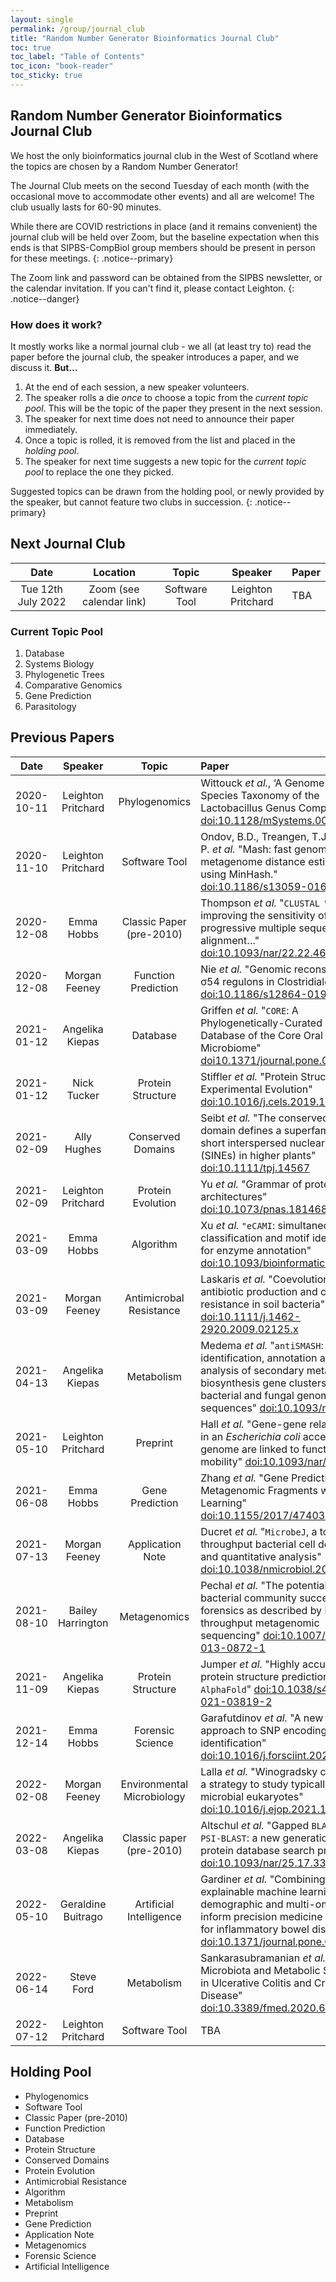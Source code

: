 ```yaml
---
layout: single
permalink: /group/journal_club
title: "Random Number Generator Bioinformatics Journal Club"
toc: true
toc_label: "Table of Contents"
toc_icon: "book-reader"
toc_sticky: true
---
```


## Random Number Generator Bioinformatics Journal Club

We host the only bioinformatics journal club in the West of Scotland where the topics are chosen by a Random Number Generator!

The Journal Club meets on the second Tuesday of each month (with the occasional move to accommodate other events) and all are welcome! The club usually lasts for 60-90 minutes.

While there are COVID restrictions in place (and it remains convenient) the journal club will be held over Zoom, but the baseline expectation when this ends is that SIPBS-CompBiol group members should be present in person for these meetings.
{: .notice--primary}

The Zoom link and password can be obtained from the SIPBS newsletter, or the calendar invitation. If you can't find it, please contact Leighton.
{: .notice--danger}

### How does it work?

It mostly works like a normal journal club - we all (at least try to) read the paper before the journal club, the speaker introduces a paper, and we discuss it. **But…**

1. At the end of each session, a new speaker volunteers.
2. The speaker rolls a die _once_ to choose a topic from the _current topic pool_. This will be the topic of the paper they present in the next session.
3. The speaker for next time does not need to announce their paper immediately.
4. Once a topic is rolled, it is removed from the list and placed in the _holding pool_.
5. The speaker for next time suggests a new topic for the _current topic pool_ to replace the one they picked.

Suggested topics can be drawn from the holding pool, or newly provided by the speaker, but cannot feature two clubs in succession.
{: .notice--primary}

## Next Journal Club

| Date                 | Location                 | Topic | Speaker            | Paper  |
|:--------------------:|:------------------------:|:-----:|:------------------:|:-------|
| Tue 12th July 2022   | Zoom (see calendar link) | Software Tool | Leighton Pritchard | TBA |

### Current Topic Pool

1. Database
2. Systems Biology
3. Phylogenetic Trees
4. Comparative Genomics
5. Gene Prediction
6. Parasitology

## Previous Papers

| Date                 | Speaker | Topic       | Paper  |
|:--------------------:|:------------------------:|:------------------:|:-------|
| 2020-10-11 | Leighton Pritchard | Phylogenomics | Wittouck _et al._, ‘A Genome-Based Species Taxonomy of the Lactobacillus Genus Complex’ [doi:10.1128/mSystems.00264-19](https://doi.org/) |
| 2020-11-10 | Leighton Pritchard | Software Tool | Ondov, B.D., Treangen, T.J., Melsted, P. _et al._ "Mash: fast genome and metagenome distance estimation using MinHash." [doi:10.1186/s13059-016-0997-x](https://doi.org/10.1186/s13059-016-0997-x) |
| 2020-12-08 | Emma Hobbs | Classic Paper (pre-2010) | Thompson _et al._ "`CLUSTAL W`: improving the sensitivity of progressive multiple sequence alignment…" [doi:10.1093/nar/22.22.4673](https://doi.org/10.1093/nar/22.22.4673) |
| 2020-12-08 | Morgan Feeney | Function Prediction | Nie _et al._ "Genomic reconstruction of σ54 regulons in Clostridiales" [doi:10.1186/s12864-019-5918-4](https://doi.org/10.1186/s12864-019-5918-4) |
| 2021-01-12 | Angelika Kiepas | Database | Griffen _et al._ "`CORE`: A Phylogenetically-Curated 16S rDNA Database of the Core Oral Microbiome" [doi10.1371/journal.pone.0019051:](https://doi.org/10.1371/journal.pone.0019051) |
| 2021-01-12 | Nick Tucker | Protein Structure | Stiffler _et al._ "Protein Structure from Experimental Evolution" [doi:10.1016/j.cels.2019.11.008](https://doi.org/10.1016/j.cels.2019.11.008) |
| 2021-02-09 | Ally Hughes | Conserved Domains | Seibt _et al._ "The conserved 3′ Angio‐domain defines a superfamily of short interspersed nuclear elements (SINEs) in higher plants" [doi:10.1111/tpj.14567](https://doi.org/10.1111/tpj.14567) |
| 2021-02-09 | Leighton Pritchard | Protein Evolution | Yu _et al._ "Grammar of protein domain architectures" [doi:10.1073/pnas.1814684116](https://doi.org/10.1073/pnas.1814684116) |
| 2021-03-09 | Emma Hobbs | Algorithm | Xu _et al._ `"eCAMI`: simultaneous classification and motif identification for enzyme annotation" [doi:10.1093/bioinformatics/btz908](https://doi.org/10.1093/bioinformatics/btz908) |
| 2021-03-09 | Morgan Feeney | Antimicrobal Resistance | Laskaris _et al._ "Coevolution of antibiotic production and counter-resistance in soil bacteria" [doi:10.1111/j.1462-2920.2009.02125.x](https://doi.org/10.1111/j.1462-2920.2009.02125.x) |
| 2021-04-13 | Angelika Kiepas | Metabolism | Medema _et al._ "`antiSMASH`: rapid identification, annotation and analysis of secondary metabolite biosynthesis gene clusters in bacterial and fungal genome sequences" [doi:10.1093/nar/gkr466](https://doi.org/10.1093/nar/gkr466) |
| 2021-05-10 | Leighton Pritchard | Preprint | Hall _et al._ "Gene-gene relationships in an _Escherichia coli_ accessory genome are linked to function and mobility" [doi:10.1093/nar/gkr466](https://doi.org/10.1093/nar/gkr466) |
| 2021-06-08 | Emma Hobbs | Gene Prediction | Zhang _et al._ "Gene Prediction in Metagenomic Fragments with Deep Learning" [doi:10.1155/2017/4740354](https://doi.org/10.1155/2017/4740354) |
2021-07-13 | Morgan Feeney | Application Note | Ducret _et al._ "`MicrobeJ`, a tool for high throughput bacterial cell detection and quantitative analysis" [doi:10.1038/nmicrobiol.2016.77](https://doi.org/10.1038/nmicrobiol.2016.77) |
| 2021-08-10 | Bailey Harrington | Metagenomics | Pechal _et al._ "The potential use of bacterial community succession in forensics as described by high throughput metagenomic sequencing" [doi:10.1007/s00414-013-0872-1](https://doi.org/10.1007/s00414-013-0872-1) |
| 2021-11-09 | Angelika Kiepas | Protein Structure | Jumper _et al._ "Highly accurate protein structure prediction with `AlphaFold`" [doi:10.1038/s41586-021-03819-2](https://doi.org/10.1038/s41586-021-03819-2) |
| 2021-12-14 | Emma Hobbs | Forensic Science | Garafutdinov _et al._ "A new digital approach to SNP encoding for DNA identification" [doi:10.1016/j.forsciint.2020.110520](https://doi.org/10.1016/j.forsciint.2020.110520) |
| 2022-02-08 | Morgan Feeney | Environmental Microbiology | Lalla _et al._ "Winogradsky columns as a strategy to study typically rare microbial eukaryotes" [doi:10.1016/j.ejop.2021.125807](https://doi.org/10.1016/j.ejop.2021.125807) |
| 2022-03-08 | Angelika Kiepas | Classic paper (pre-2010) | Altschul _et al._ "Gapped `BLAST` and `PSI-BLAST`: a new generation of protein database search programs" [doi:10.1093/nar/25.17.3389](https://doi.org/10.1093/nar/25.17.3389) |
| 2022-05-10 | Geraldine Buitrago | Artificial Intelligence | Gardiner _et al._ "Combining explainable machine learning, demographic and multi-omic data to inform precision medicine strategies for inflammatory bowel disease." [doi:10.1371/journal.pone.0263248](https://doi.org/10.1371/journal.pone.0263248) |
| 2022-06-14 | Steve Ford | Metabolism | Sankarasubramanian _et al._ "Gut Microbiota and Metabolic Specificity in Ulcerative Colitis and Crohn's Disease" [doi:10.3389/fmed.2020.606298](https://doi.org/10.3389/fmed.2020.606298) |
| 2022-07-12 | Leighton Pritchard | Software Tool | TBA |


## Holding Pool

- Phylogenomics
- Software Tool
- Classic Paper (pre-2010)
- Function Prediction
- Database
- Protein Structure
- Conserved Domains
- Protein Evolution
- Antimicrobial Resistance
- Algorithm
- Metabolism
- Preprint
- Gene Prediction
- Application Note
- Metagenomics
- Forensic Science
- Artificial Intelligence